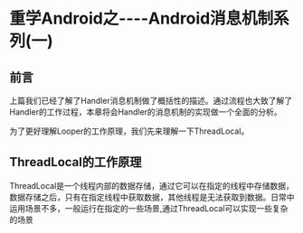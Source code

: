 #  重学Android之----Android消息机制系列(一)

## 前言

上篇我们已经了解了Handler消息机制做了概括性的描述。通过流程也大致了解了Handler的工作过程，本章将会Handler的消息机制的实现做一个全面的分析。

为了更好理解Looper的工作原理，我们先来理解一下ThreadLocal。

## ThreadLocal的工作原理

ThreadLocal是一个线程内部的数据存储，通过它可以在指定的线程中存储数据，数据存储之后，只有在指定线程中获取数据，其他线程是无法获取到数据。日常中运用场景不多，一般运行在指定的一些场景,通过ThreadLocal可以实现一些复杂的场景